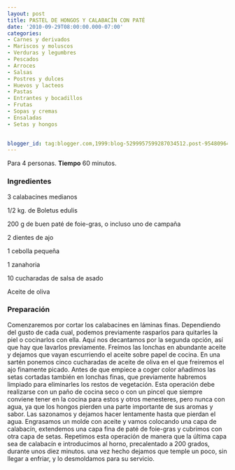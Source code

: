 ```yaml
---
layout: post
title: PASTEL DE HONGOS Y CALABACÍN CON PATÉ
date: '2010-09-29T08:00:00.000-07:00'
categories:
- Carnes y derivados
- Mariscos y moluscos
- Verduras y legumbres
- Pescados
- Arroces
- Salsas
- Postres y dulces
- Huevos y lacteos
- Pastas
- Entrantes y bocadillos
- Frutas
- Sopas y cremas
- Ensaladas
- Setas y hongos
 

blogger_id: tag:blogger.com,1999:blog-5299957599287034512.post-95480964776648724
---
```


Para 4 personas.
<b>Tiempo</b> 60 minutos.

<h3>Ingredientes</h3>

3 calabacines medianos

1/2 kg. de Boletus edulis

200 g de buen paté de foie-gras, o incluso uno de campaña

2 dientes de ajo

1 cebolla pequeña

1 zanahoria

10 cucharadas de salsa de asado

Aceite de oliva

<h3>Preparación</h3>

Comenzaremos por cortar los calabacines en láminas finas. Dependiendo del gusto de cada cual, podemos previamente rasparlos para quitarles la piel o cocinarlos con ella. Aquí nos decantamos por la segunda opción, así que hay que lavarlos previamente. Freímos las lonchas en abundante aceite y dejamos que vayan escurriendo el aceite sobre papel de cocina. En una sartén ponemos cinco cucharadas de aceite de oliva en el que freiremos el ajo finamente picado. Antes de que empiece a coger color añadimos las setas cortadas también en lonchas finas, que previamente habremos limpiado para eliminarles los restos de vegetación. Esta operación debe realizarse con un paño de cocina seco o con un pincel que siempre conviene tener en la cocina para estos y otros menesteres, pero nunca con agua, ya que los hongos pierden una parte importante de sus aromas y sabor. Las sazonamos y dejamos hacer lentamente hasta que pierdan el agua. Engrasamos un molde con aceite y vamos colocando una capa de calabacín, extendemos una capa fina de paté de foie-gras y cubrimos con otra capa de setas. Repetimos esta operación de manera que la última capa sea de calabacín e introducimos al horno, precalentado a 200 grados, durante unos diez minutos. una vez hecho dejamos que temple un poco, sin llegar a enfriar, y lo desmoldamos para su servicio.

